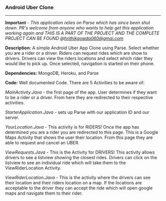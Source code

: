 ### Android Uber Clone
---

**Important** - *This application relies on Parse which has since been shut down. PR's welcome from anyone who wants to help get this application working again and THIS IS A PART OF THE PROJECT AND THE COMPLETE PROJECT CAN BE FOUND @hrithikgowda060@gmai.com*

**Description:**
A simple Android Uber App Clone using Parse. Select whether you are a rider or a driver. Riders can request rides which are show to drivers. Drivers can view the riders locations and select which rider they would like to pick up. Once selected, navigation is started on their phone. 

**Dependencies:**
MongoDB, Heroku, and Parse

**Code:**
Well documented Code. There are 5 Activities to be aware of:

*MainActivity.Java* - the first page of the app. User determines if they want to be a rider or a driver. From here they are redirected to their respective activities. 

*StarterApplication.Java* - sets up Parse with our application ID and our server.

*YourLocation.Java* - This activity is for RIDERS! Once the app has determined you are a rider you are redirected to this page. This is a Google Maps Activity that shows the user their location. From this page they are able to request and cancel an UBER.

*ViewRequests.Java* - This is the Activity for DRIVERS! This activity allows drivers to see a listview showing the closest rides. Drivers can click on the listview to see an individual ride which will take them to the ViewRiderLocation Activity.

*ViewRiderLocation.Java* - This is the activity where the drivers can see their location and their riders location on a map. If the locations are acceptable to the driver they can accept the ride which will open google maps and navigate them to their rider.
